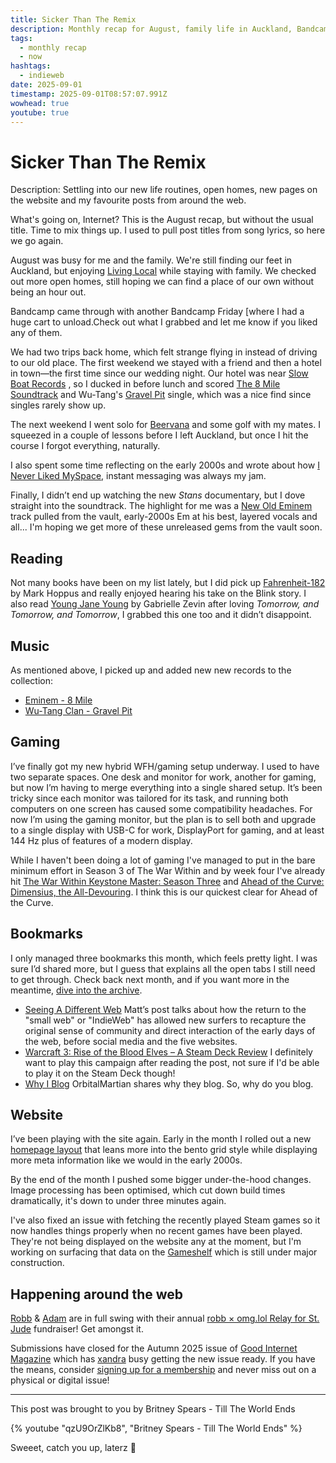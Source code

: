 ```yaml
---
title: Sicker Than The Remix
description: Monthly recap for August, family life in Auckland, Bandcamp Friday purchases, trips back home, Beervana, golf, books, and website updates.
tags:
  - monthly recap
  - now
hashtags:
  - indieweb
date: 2025-09-01
timestamp: 2025-09-01T08:57:07.991Z
wowhead: true
youtube: true
---
```


<!-- blank space -->

# Sicker Than The Remix

Description: Settling into our new life routines, open homes, new pages on the website and my favourite posts from around the web.

What's going on, Internet? This is the August recap, but without the usual title. Time to mix things up. I used to pull post titles from song lyrics, so here we go again.

August was busy for me and the family. We're still finding our feet in Auckland, but enjoying [Living Local](/posts/living-local/)  while staying with family. We checked out more open homes, still hoping we can find a place of our own without being an hour out.

Bandcamp came through with another Bandcamp Friday [where I had a huge cart to unload.Check out what I grabbed and let me know if you liked any of them.

We had two trips back home, which felt strange flying in instead of driving to our old place. The first weekend we stayed with a friend and then a hotel in town—the first time since our wedding night. Our hotel was near [Slow Boat Records](https://slowboatrecords.co.nz/) , so I ducked in before lunch and scored [The 8 Mile Soundtrack](/recordshelf/eminem/8-mile/) and Wu-Tang's [Gravel Pit](/recordshelf/wu-tang-clan/gravel-pit/) single, which was a nice find since singles rarely show up.

The next weekend I went solo for [Beervana](https://beervana.co.nz/) and some golf with my mates. I squeezed in a couple of lessons before I left Auckland, but once I hit the course I forgot everything, naturally.

I also spent some time reflecting on the early 2000s and wrote about how [I Never Liked MySpace](/posts/i-never-liked-myspace/), instant messaging was always my jam.

Finally, I didn’t end up watching the new *Stans* documentary, but I dove straight into the soundtrack. The highlight for me was a [New Old Eminem](/posts/new-old-eminem/) track pulled from the vault, early-2000s Em at his best, layered vocals and all... I'm hoping we get more of these unreleased gems from the vault soon.

## Reading

Not many books have been on my list lately, but I did pick up [Fahrenheit-182](/bookshelf/fahrenheit-182/) by Mark Hoppus and really enjoyed hearing his take on the Blink story. I also read [Young Jane Young](/bookshelf/young-jane-young/) by Gabrielle Zevin after loving *Tomorrow, and Tomorrow, and Tomorrow*, I grabbed this one too and it didn’t disappoint.

## Music

As mentioned above, I picked up and added new new records to the collection:

-   [Eminem - 8 Mile](/recordshelf/eminem/8-mile/)
-   [Wu-Tang Clan - Gravel Pit](/recordshelf/wu-tang-clan/gravel-pit/)

## Gaming

I’ve finally got my new hybrid WFH/gaming setup underway. I used to have two separate spaces. One desk and monitor for work, another for gaming, but now I’m having to merge everything into a single shared setup. It’s been tricky since each monitor was tailored for its task, and running both computers on one screen has caused some compatibility headaches. For now I’m using the gaming monitor, but the plan is to sell both and upgrade to a single display with USB-C for work, DisplayPort for gaming, and at least 144 Hz plus of features of a modern display.

While I haven't been doing a lot of gaming I've managed to put in the bare minimum effort in Season 3 of The War Within and by week four I've already hit [The War Within Keystone Master: Season Three](https://www.wowhead.com/achievement=41973/the-war-within-keystone-master-season-three) and [Ahead of the Curve: Dimensius, the All-Devouring](https://www.wowhead.com/achievement=41624/ahead-of-the-curve-dimensius-the-all-devouring). I think this is our quickest clear for Ahead of the Curve.

## Bookmarks

I only managed three bookmarks this month, which feels pretty light. I was sure I’d shared more, but I guess that explains all the open tabs I still need to get through. Check back next month, and if you want more in the meantime, [dive into the archive](/bookmarks/).

- [Seeing A Different Web](https://mtwb.blog/posts/2025/tech/seeing-a-different-web/) Matt’s post talks about how the return to the "small web" or "IndieWeb" has allowed new surfers to recapture the original sense of community  and direct interaction of the early days of the web, before social media and the five websites.
- [Warcraft 3: Rise of the Blood Elves – A Steam Deck Review](https://dadwithadeck.com/2025/06/25/warcraft-3-rise-of-the-blood-elves-a-steam-deck-review/) I definitely want to play this campaign after reading the post, not sure if I'd be able to play it on the Steam Deck though!
- [Why I Blog](https://orbitalmartian.vercel.app/blog/2025-07-29-why-i-blog/) OrbitalMartian shares why they blog. So, why do you blog.

## Website

I’ve been playing with the site again. Early in the month I rolled out a new [homepage layout](/) that leans more into the bento grid style while displaying more meta information like we would in the early 2000s.

By the end of the month I pushed some bigger under-the-hood changes. Image processing has been optimised, which cut down build times dramatically, it's down to under three minutes again.

I've also fixed an issue with fetching the recently played Steam games so it now handles things properly when no recent games have been played. They're not being displayed on the website any at the moment, but I'm working on surfacing that data on the [Gameshelf](/gameshelf/) which is still under major construction.

## Happening around the web

[Robb](https://rknight.me/blog/st-jude-2025/) & [Adam](https://rknight.me/blog/st-jude-2025/) are in full swing with their annual [robb × omg.lol Relay for St. Jude](https://stjude.omg.lol/) fundraiser! Get amongst it.

Submissions have closed for the Autumn 2025 issue of [Good Internet Magazine](https://goodinternetmagazine.com/) which has [xandra](https://xandra.cc) busy getting the new issue ready. If you have the means, consider [signing up for a membership](https://goodinternetmagazine.com/mem/ ) and never miss out on a physical or digital issue!

---

This post was brought to you by Britney Spears - Till The World Ends

{% youtube "qzU9OrZlKb8", "Britney Spears - Till The World Ends" %}

Sweeet, catch you up, laterz 👋
